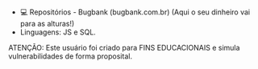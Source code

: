 - 💻 Repositórios - Bugbank (bugbank.com.br) (Aqui o seu dinheiro vai para as alturas!) 
- Linguagens: JS e SQL.

ATENÇÃO: Este usuário foi criado para FINS EDUCACIONAIS e simula vulnerabilidades de forma proposital.
